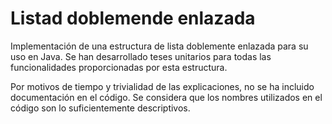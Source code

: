 # Listad doblemende enlazada
Implementación de una estructura de lista doblemente enlazada para su uso en Java.
Se han desarrollado teses unitarios para todas las funcionalidades proporcionadas por esta estructura.

Por motivos de tiempo y trivialidad de las explicaciones, no se ha incluido documentación en el código. Se considera que los nombres utilizados en el código son lo suficientemente descriptivos.
